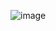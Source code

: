 ![image](https://github.com/yl-me/Notes-of-computer-graphics/blob/master/NeHe/Lesson40.Introduction%20to%20Physical%20Simulations/Screenshot.png)